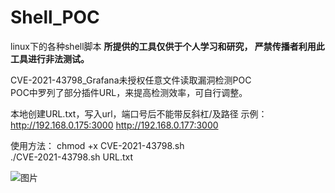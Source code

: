 # Shell_POC
linux下的各种shell脚本
**所提供的工具仅供于个人学习和研究， 严禁传播者利用此工具进行非法测试。**


CVE-2021-43798_Grafana未授权任意文件读取漏洞检测POC  
POC中罗列了部分插件URL，来提高检测效率，可自行调整。

本地创建URL.txt，写入url，端口号后不能带反斜杠/及路径
示例：
http://192.168.0.175:3000
http://192.168.0.177:3000

使用方法：
chmod +x CVE-2021-43798.sh  
./CVE-2021-43798.sh URL.txt

![图片](https://user-images.githubusercontent.com/40051714/145383195-0b6a68a9-12fb-40b7-a23f-3cbd5a0e9a57.png)


